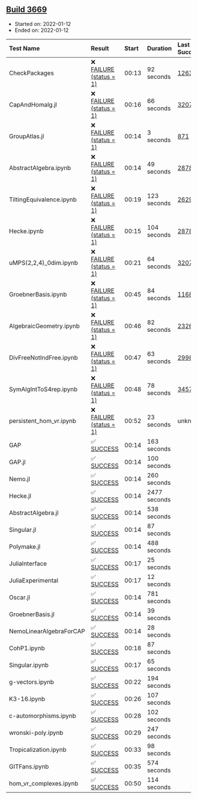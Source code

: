 ## [Build 3669](https://oscarci.mathematik.uni-kl.de/job/oscar-stable/3669/)

* Started on: 2022-01-12
* Ended on: 2022-01-12

| Test Name    | Result | Start | Duration | Last Success | First Failure |
|:-------------|:-------|:------|:---------|:-------------|:--------------|
| CheckPackages | ❌ [FAILURE (status = 1)](https://oscarci.mathematik.uni-kl.de/job/oscar-stable/3669/artifact/logs/build-3669/CheckPackages.log) | 00:13 | 92 seconds | [1263](https://oscarci.mathematik.uni-kl.de/job/oscar-stable/1263/) | [1264](https://oscarci.mathematik.uni-kl.de/job/oscar-stable/1264/) |
| CapAndHomalg.jl | ❌ [FAILURE (status = 1)](https://oscarci.mathematik.uni-kl.de/job/oscar-stable/3669/artifact/logs/build-3669/CapAndHomalg.jl.log) | 00:16 | 66 seconds | [3207](https://oscarci.mathematik.uni-kl.de/job/oscar-stable/3207/) | [3208](https://oscarci.mathematik.uni-kl.de/job/oscar-stable/3208/) |
| GroupAtlas.jl | ❌ [FAILURE (status = 1)](https://oscarci.mathematik.uni-kl.de/job/oscar-stable/3669/artifact/logs/build-3669/GroupAtlas.jl.log) | 00:14 | 3 seconds | [871](https://oscarci.mathematik.uni-kl.de/job/oscar-stable/871/) | [872](https://oscarci.mathematik.uni-kl.de/job/oscar-stable/872/) |
| AbstractAlgebra.ipynb | ❌ [FAILURE (status = 1)](https://oscarci.mathematik.uni-kl.de/job/oscar-stable/3669/artifact/logs/build-3669/AbstractAlgebra.ipynb.log) | 00:14 | 49 seconds | [2878](https://oscarci.mathematik.uni-kl.de/job/oscar-stable/2878/) | [2879](https://oscarci.mathematik.uni-kl.de/job/oscar-stable/2879/) |
| TiltingEquivalence.ipynb | ❌ [FAILURE (status = 1)](https://oscarci.mathematik.uni-kl.de/job/oscar-stable/3669/artifact/logs/build-3669/TiltingEquivalence.ipynb.log) | 00:19 | 123 seconds | [2629](https://oscarci.mathematik.uni-kl.de/job/oscar-stable/2629/) | [2630](https://oscarci.mathematik.uni-kl.de/job/oscar-stable/2630/) |
| Hecke.ipynb | ❌ [FAILURE (status = 1)](https://oscarci.mathematik.uni-kl.de/job/oscar-stable/3669/artifact/logs/build-3669/Hecke.ipynb.log) | 00:15 | 104 seconds | [2878](https://oscarci.mathematik.uni-kl.de/job/oscar-stable/2878/) | [2879](https://oscarci.mathematik.uni-kl.de/job/oscar-stable/2879/) |
| uMPS(2,2,4)_0dim.ipynb | ❌ [FAILURE (status = 1)](https://oscarci.mathematik.uni-kl.de/job/oscar-stable/3669/artifact/logs/build-3669/uMPS-2-2-4-_0dim.ipynb.log) | 00:21 | 64 seconds | [3207](https://oscarci.mathematik.uni-kl.de/job/oscar-stable/3207/) | [3208](https://oscarci.mathematik.uni-kl.de/job/oscar-stable/3208/) |
| GroebnerBasis.ipynb | ❌ [FAILURE (status = 1)](https://oscarci.mathematik.uni-kl.de/job/oscar-stable/3669/artifact/logs/build-3669/GroebnerBasis.ipynb.log) | 00:45 | 84 seconds | [1168](https://oscarci.mathematik.uni-kl.de/job/oscar-stable/1168/) | [1169](https://oscarci.mathematik.uni-kl.de/job/oscar-stable/1169/) |
| AlgebraicGeometry.ipynb | ❌ [FAILURE (status = 1)](https://oscarci.mathematik.uni-kl.de/job/oscar-stable/3669/artifact/logs/build-3669/AlgebraicGeometry.ipynb.log) | 00:46 | 82 seconds | [2326](https://oscarci.mathematik.uni-kl.de/job/oscar-stable/2326/) | [2327](https://oscarci.mathematik.uni-kl.de/job/oscar-stable/2327/) |
| DivFreeNotIndFree.ipynb | ❌ [FAILURE (status = 1)](https://oscarci.mathematik.uni-kl.de/job/oscar-stable/3669/artifact/logs/build-3669/DivFreeNotIndFree.ipynb.log) | 00:47 | 63 seconds | [2998](https://oscarci.mathematik.uni-kl.de/job/oscar-stable/2998/) | [2999](https://oscarci.mathematik.uni-kl.de/job/oscar-stable/2999/) |
| SymAlgIntToS4rep.ipynb | ❌ [FAILURE (status = 1)](https://oscarci.mathematik.uni-kl.de/job/oscar-stable/3669/artifact/logs/build-3669/SymAlgIntToS4rep.ipynb.log) | 00:48 | 78 seconds | [3457](https://oscarci.mathematik.uni-kl.de/job/oscar-stable/3457/) | [3458](https://oscarci.mathematik.uni-kl.de/job/oscar-stable/3458/) |
| persistent_hom_vr.ipynb | ❌ [FAILURE (status = 1)](https://oscarci.mathematik.uni-kl.de/job/oscar-stable/3669/artifact/logs/build-3669/persistent_hom_vr.ipynb.log) | 00:52 | 23 seconds | unknown | unknown |
| GAP | ✅ [SUCCESS](https://oscarci.mathematik.uni-kl.de/job/oscar-stable/3669/artifact/logs/build-3669/GAP.log) | 00:14 | 163 seconds |  |  |
| GAP.jl | ✅ [SUCCESS](https://oscarci.mathematik.uni-kl.de/job/oscar-stable/3669/artifact/logs/build-3669/GAP.jl.log) | 00:14 | 100 seconds |  |  |
| Nemo.jl | ✅ [SUCCESS](https://oscarci.mathematik.uni-kl.de/job/oscar-stable/3669/artifact/logs/build-3669/Nemo.jl.log) | 00:14 | 260 seconds |  |  |
| Hecke.jl | ✅ [SUCCESS](https://oscarci.mathematik.uni-kl.de/job/oscar-stable/3669/artifact/logs/build-3669/Hecke.jl.log) | 00:14 | 2477 seconds |  |  |
| AbstractAlgebra.jl | ✅ [SUCCESS](https://oscarci.mathematik.uni-kl.de/job/oscar-stable/3669/artifact/logs/build-3669/AbstractAlgebra.jl.log) | 00:14 | 538 seconds |  |  |
| Singular.jl | ✅ [SUCCESS](https://oscarci.mathematik.uni-kl.de/job/oscar-stable/3669/artifact/logs/build-3669/Singular.jl.log) | 00:14 | 87 seconds |  |  |
| Polymake.jl | ✅ [SUCCESS](https://oscarci.mathematik.uni-kl.de/job/oscar-stable/3669/artifact/logs/build-3669/Polymake.jl.log) | 00:14 | 488 seconds |  |  |
| JuliaInterface | ✅ [SUCCESS](https://oscarci.mathematik.uni-kl.de/job/oscar-stable/3669/artifact/logs/build-3669/JuliaInterface.log) | 00:17 | 25 seconds |  |  |
| JuliaExperimental | ✅ [SUCCESS](https://oscarci.mathematik.uni-kl.de/job/oscar-stable/3669/artifact/logs/build-3669/JuliaExperimental.log) | 00:17 | 12 seconds |  |  |
| Oscar.jl | ✅ [SUCCESS](https://oscarci.mathematik.uni-kl.de/job/oscar-stable/3669/artifact/logs/build-3669/Oscar.jl.log) | 00:14 | 781 seconds |  |  |
| GroebnerBasis.jl | ✅ [SUCCESS](https://oscarci.mathematik.uni-kl.de/job/oscar-stable/3669/artifact/logs/build-3669/GroebnerBasis.jl.log) | 00:14 | 39 seconds |  |  |
| NemoLinearAlgebraForCAP | ✅ [SUCCESS](https://oscarci.mathematik.uni-kl.de/job/oscar-stable/3669/artifact/logs/build-3669/NemoLinearAlgebraForCAP.log) | 00:14 | 28 seconds |  |  |
| CohP1.ipynb | ✅ [SUCCESS](https://oscarci.mathematik.uni-kl.de/job/oscar-stable/3669/artifact/logs/build-3669/CohP1.ipynb.log) | 00:18 | 87 seconds |  |  |
| Singular.ipynb | ✅ [SUCCESS](https://oscarci.mathematik.uni-kl.de/job/oscar-stable/3669/artifact/logs/build-3669/Singular.ipynb.log) | 00:17 | 65 seconds |  |  |
| g-vectors.ipynb | ✅ [SUCCESS](https://oscarci.mathematik.uni-kl.de/job/oscar-stable/3669/artifact/logs/build-3669/g-vectors.ipynb.log) | 00:22 | 194 seconds |  |  |
| K3-16.ipynb | ✅ [SUCCESS](https://oscarci.mathematik.uni-kl.de/job/oscar-stable/3669/artifact/logs/build-3669/K3-16.ipynb.log) | 00:26 | 107 seconds |  |  |
| c-automorphisms.ipynb | ✅ [SUCCESS](https://oscarci.mathematik.uni-kl.de/job/oscar-stable/3669/artifact/logs/build-3669/c-automorphisms.ipynb.log) | 00:28 | 102 seconds |  |  |
| wronski-poly.ipynb | ✅ [SUCCESS](https://oscarci.mathematik.uni-kl.de/job/oscar-stable/3669/artifact/logs/build-3669/wronski-poly.ipynb.log) | 00:29 | 247 seconds |  |  |
| Tropicalization.ipynb | ✅ [SUCCESS](https://oscarci.mathematik.uni-kl.de/job/oscar-stable/3669/artifact/logs/build-3669/Tropicalization.ipynb.log) | 00:33 | 98 seconds |  |  |
| GITFans.ipynb | ✅ [SUCCESS](https://oscarci.mathematik.uni-kl.de/job/oscar-stable/3669/artifact/logs/build-3669/GITFans.ipynb.log) | 00:35 | 574 seconds |  |  |
| hom_vr_complexes.ipynb | ✅ [SUCCESS](https://oscarci.mathematik.uni-kl.de/job/oscar-stable/3669/artifact/logs/build-3669/hom_vr_complexes.ipynb.log) | 00:50 | 114 seconds |  |  |
